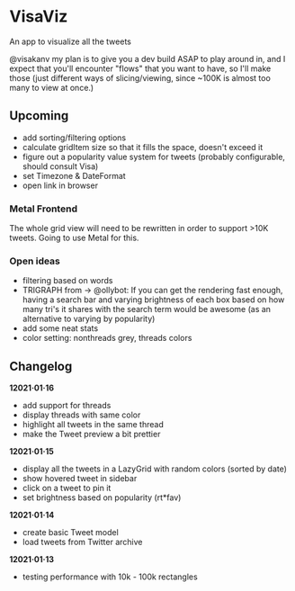# VisaViz
An app to visualize all the tweets


@visakanv my plan is to give you a dev build ASAP to play around in, and I expect that you'll encounter "flows" that you want to have, so I'll make those
 (just different ways of slicing/viewing, since ~100K is almost too many to view at once.)


## Upcoming

- add sorting/filtering options
- calculate gridItem size so that it fills the space, doesn't exceed it
- figure out a popularity value system for tweets (probably configurable, should consult Visa)
- set Timezone & DateFormat
- open link in browser

### Metal Frontend

The whole grid view will need to be rewritten in order to support >10K tweets.
Going to use Metal for this.

### Open ideas
- filtering based on words
- TRIGRAPH from → @ollybot: If you can get the rendering fast enough, having a search bar and varying brightness of each box based on how many tri's it shares with the search term would be awesome (as an alternative to varying by popularity)
- add some neat stats
- color setting: nonthreads grey, threads colors 


## Changelog


**12021·01·16**
- add support for threads
- display threads with same color
- highlight all tweets in the same thread
- make the Tweet preview a bit prettier

**12021·01·15**
- display all the tweets in a LazyGrid with random colors (sorted by date)
- show hovered tweet in sidebar
- click on a tweet to pin it
- set brightness based on popularity (rt*fav)

**12021·01·14**
- create basic Tweet model
- load tweets from Twitter archive

**12021·01·13**
- testing performance with 10k - 100k rectangles
